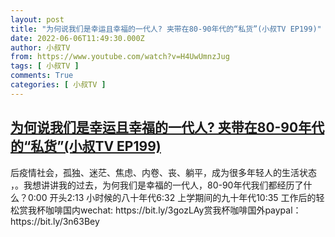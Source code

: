 ```yaml
---
layout: post
title: "为何说我们是幸运且幸福的一代人? 夹带在80-90年代的“私货”(小叔TV EP199)"
date: 2022-06-06T11:49:30.000Z
author: 小叔TV
from: https://www.youtube.com/watch?v=H4UwUmnzJug
tags: [ 小叔TV ]
comments: True
categories: [ 小叔TV ]
---
```

<!--1654516170000-->
[为何说我们是幸运且幸福的一代人? 夹带在80-90年代的“私货”(小叔TV EP199)](https://www.youtube.com/watch?v=H4UwUmnzJug)
------

<div>
后疫情社会，孤独、迷茫、焦虑、内卷、丧、躺平，成为很多年轻人的生活状态 ，。我想讲讲我的过去，为何我们是幸福的一代人，80-90年代我们都经历了什么？0:00 开头2:13 小时候的八十年代6:32 上学期间的九十年代10:35 工作后的轻松赏我杯咖啡国内wechat: https://bit.ly/3gozLAy赏我杯咖啡国外paypal：https://bit.ly/3n63Bey
</div>

